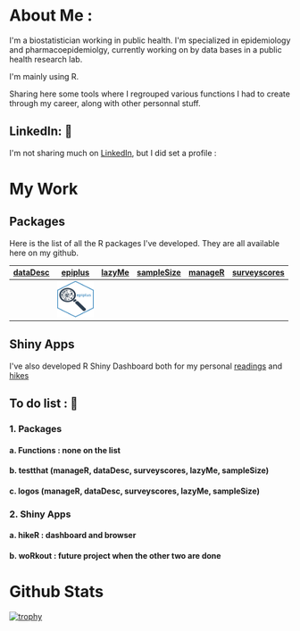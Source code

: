 # About Me :    

I'm a biostatistician working in public health. I'm specialized in epidemiology and pharmacoepidemiolgy, currently working on by data bases in a public health research lab.

I'm mainly using R.

Sharing here some tools where I regrouped various functions I had to create through my career, along with other personnal stuff.
       
   
## LinkedIn: 📡  

I'm not sharing much on [LinkedIn](https://www.linkedin.com/in/hugo-marthinet-b96aa4133/), but I did set a profile :


# My Work

## Packages

Here is the list of all the R packages I've developed. They are all available here on my github.

| [dataDesc](https://github.com/HugoMrth/dataDesc) | [epiplus](https://github.com/HugoMrth/epiplus) | [lazyMe](https://github.com/HugoMrth/lazyMe) | [sampleSize](https://github.com/HugoMrth/sampleSize) | [manageR](https://github.com/HugoMrth/manageR) | [surveyscores](https://github.com/HugoMrth/surveyscores) |
|----------|----------|----------|----------|----------|----------|
|  | <img src="https://github.com/HugoMrth/epiplus/blob/main/inst/logo.png" title="epiplus"  alt="epiplus" width="65" height="65"/> |  |  |  |  |


## Shiny Apps

I've also developed R Shiny Dashboard both for my personal [readings](https://github.com/HugoMrth/bookwoRm) and [hikes](https://github.com/HugoMrth/hikeR)


## To do list : 🚀

### 1. Packages
#### a. Functions : none on the list
#### b. testthat (manageR, dataDesc, surveyscores, lazyMe, sampleSize)
#### c. logos (manageR, dataDesc, surveyscores, lazyMe, sampleSize)
### 2. Shiny Apps
#### a. hikeR : dashboard and browser
#### b. woRkout : future project when the other two are done



# Github Stats


[![trophy](https://github-profile-trophy.vercel.app/?username=HugoMrth&theme=onedark)](https://github.com/ryo-ma/github-profile-trophy)
  
<!--- 
---

  
<p align="center">
  <img width="800" height="220" src="https://streak-stats.demolab.com?user=HugoMrth&theme=highcontrast&hide_border=true&border_radius=5&card_width=800">
</p>


---


<p align="center">
  <img width="600" height="200" src="https://github-readme-stats.vercel.app/api?username=HugoMrth&show_icons=true&theme=vision-friendly-dark">
  <img width="400" height="200" src="https://github-readme-stats.vercel.app/api/top-langs/?username=HugoMrth&size_weight=0.0005&count_weight=0.3&layout=compact&theme=vision-friendly-dark">
</p>
 
---> 






